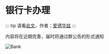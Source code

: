 # 银行卡办理

::: tip
请看[此文](https://zhuanlan.zhihu.com/p/100122754)，作者：[爱德华兹](https://www.zhihu.com/people/edwards-80)
:::

内容将在近期完善，届时将通过群公告的形式通知

![Bank](https://cdn.iuob.uk/help/details/enrolled/living/post/card/1.jpeg)